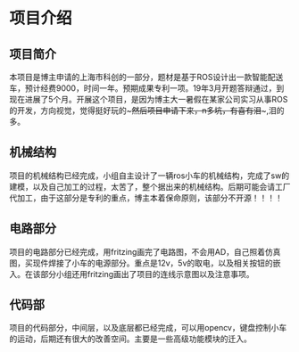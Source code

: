 # 项目介绍
## 项目简介
本项目是博主申请的上海市科创的一部分，题材是基于ROS设计出一款智能配送车，预计经费9000，时间一年。预期成果专利一项。19年3月开题答辩通过，到现在进展了5个月。开展这个项目，是因为博主大一暑假在某家公司实习从事ROS的开发，方向视觉，觉得挺好玩的~~~然后项目申请下来，n多坑，有喜有泪~~~,泪的多。

## 机械结构
项目的机械结构已经完成，小组自主设计了一辆ros小车的机械结构，完成了sw的建模，以及自己加工的过程，太苦了，整个据出来的机械结构。后期可能会请工厂代加工，由于这部分是专利的重点，博主本着保命原则，该部分不开源！！！！
## 电路部分
项目的电路部分已经完成，用fritzing画完了电路图，不会用AD，自己照着仿真图，买现件焊接了小车的电源部分。重点是12v，5v的取电，以及相关按钮的嵌入。在该部分小组还用fritzing画出了项目的连线示意图以及注意事项。
## 代码部 
项目的代码部分，中间层，以及底层都已经完成，可以用opencv，键盘控制小车的运动，后期还有很大的改善空间。主要是一些高级功能模块的迁入。

